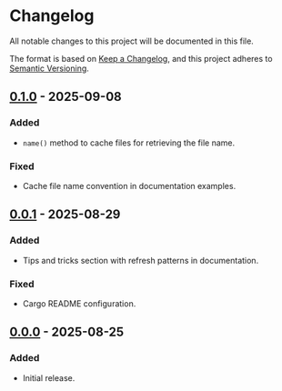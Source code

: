 # Changelog

All notable changes to this project will be documented in this file.

The format is based on [Keep a Changelog](https://keepachangelog.com/en/1.0.0/),
and this project adheres to [Semantic Versioning](https://semver.org/spec/v2.0.0.html).

## [0.1.0] - 2025-09-08

### Added

- `name()` method to cache files for retrieving the file name.

### Fixed

- Cache file name convention in documentation examples.

## [0.0.1] - 2025-08-29

### Added

- Tips and tricks section with refresh patterns in documentation.

### Fixed

- Cargo README configuration.

## [0.0.0] - 2025-08-25

### Added

- Initial release.

[0.1.0]: https://github.com/ventaquil/fcache/compare/v0.0.1...v0.1.0
[0.0.1]: https://github.com/ventaquil/fcache/compare/v0.0.0...v0.0.1
[0.0.0]: https://github.com/ventaquil/fcache/releases/tag/v0.0.0
